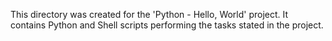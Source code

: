 This directory was created for the 'Python - Hello, World' project. It contains Python and Shell scripts performing the tasks stated in the project.
